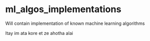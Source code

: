 # ml_algos_implementations
Will contain implementation of known machine learning algorithms

Itay im ata kore et ze ahotha alai
